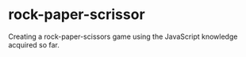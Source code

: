# rock-paper-scrissor
Creating a rock-paper-scissors game using the JavaScript knowledge acquired so far.
